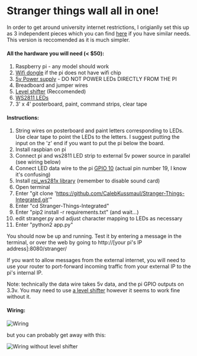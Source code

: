 # Stranger things wall all in one!

In order to get around university internet restrictions, I origianlly set this up as 3 independent pieces which you can find [here](https://github.com/CalebKussmaul/Stranger-Things-Wall) if you have similar needs. This version is reccomended as it is much simpler. 

#### All the hardware you will need (< $50):

1. Raspberry pi - any model should work
2. [Wifi dongle](https://www.amazon.com/gp/product/B003MTTJOY) if the pi does not have wifi chip
3. [5v Power supply](https://www.amazon.com/gp/product/B00MHV7576/) - DO NOT POWER LEDs DIRECTLY FROM THE PI
4. Breadboard and jumper wires 
5. [Level shifter](https://www.amazon.com/gp/product/B00XW2L39K/) (Reccomended)
6. [WS2811 LEDs](https://www.amazon.com/gp/product/B01AG923GI/)
7. 3' x 4' posterboard, paint, command strips, clear tape

#### Instructions:

1. String wires on posterboard and paint letters corresponding to LEDs. Use clear tape to point the LEDs to the letters. I suggest putting the input on the 'z' end if you want to put the pi below the board. 
2. Install raspbian on pi
3. Connect pi and ws2811 LED strip to external 5v power source in parallel (see wiring below)
4. Connect LED data wire to the pi [GPIO 10](https://www.raspberrypi-spy.co.uk/wp-content/uploads/2012/06/Raspberry-Pi-GPIO-Layout-Model-B-Plus-rotated-2700x900.png) (actual pin number 19, I know it's confusing)
5. Install [rpi_ws281x library](https://github.com/jgarff/rpi_ws281x) (remember to disable sound card)
6. Open terminal
7. Enter "git clone 'https://github.com/CalebKussmaul/Stranger-Things-Integrated.git'"
8. Enter "cd Stranger-Things-Integrated"
9. Enter "pip2 install -r requirements.txt" (and wait...)
10. edit stranger.py and adjust character mapping to LEDs as necessary
11. Enter "python2 app.py"

You should now be up and running. Test it by entering a message in the terminal, or over the web by going to http://\[your pi's IP address\]:8080/stranger/

If you want to allow messages from the external internet, you will need to use your router to port-forward incoming traffic from your external IP to the pi's internal IP.

Note: technically the data wire takes 5v data, and the pi GPIO outputs on 3.3v. You may need to use [a level shifter](https://www.amazon.com/gp/product/B00XW2L39K/) however it seems to work fine without it.

#### Wiring:

![Wiring](https://i.imgur.com/Cjj0dxo.png)

but you can probably get away with this:

![Wiring without level shifter](https://i.imgur.com/Vnqq14C.png)
